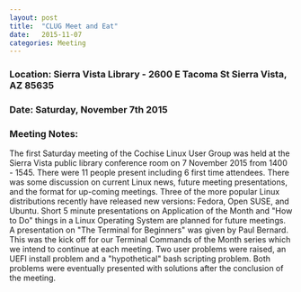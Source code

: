 ```yaml
---
layout: post
title:  "CLUG Meet and Eat"
date:   2015-11-07
categories: Meeting
---
```

### Location: Sierra Vista Library - 2600 E Tacoma St Sierra Vista, AZ 85635 
 
### Date: Saturday, November 7th 2015  

### Meeting Notes:  
The first Saturday meeting of the Cochise Linux User Group was held at the Sierra Vista public library conference room on 7 November 2015 from 1400 - 1545.  There were 11 people present including 6 first time attendees.  There was some discussion on current Linux news, future meeting presentations, and the format for up-coming meetings.  Three of the more popular Linux distributions recently have released new versions: Fedora, Open SUSE, and Ubuntu. Short 5 minute presentations on Application of the Month and "How to Do" things in a Linux Operating System are planned for future meetings.  A presentation on "The Terminal for Beginners" was given by Paul Bernard.  This was the kick off for our Terminal Commands of the Month series which we intend to continue at each meeting.  Two user problems were raised, an UEFI install problem and a "hypothetical" bash scripting problem.  Both problems were eventually presented with solutions after the conclusion of the meeting.
